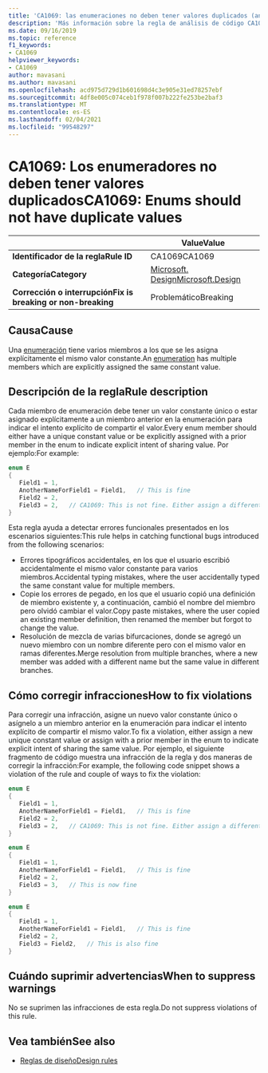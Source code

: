 ```yaml
---
title: 'CA1069: las enumeraciones no deben tener valores duplicados (análisis de código)'
description: 'Más información sobre la regla de análisis de código CA1069: las enumeraciones no deben tener valores duplicados'
ms.date: 09/16/2019
ms.topic: reference
f1_keywords:
- CA1069
helpviewer_keywords:
- CA1069
author: mavasani
ms.author: mavasani
ms.openlocfilehash: acd975d729d1b601698d4c3e905e31ed78257ebf
ms.sourcegitcommit: 4df8e005c074ceb1f978f007b222fe253be2baf3
ms.translationtype: MT
ms.contentlocale: es-ES
ms.lasthandoff: 02/04/2021
ms.locfileid: "99548297"
---
```

# <a name="ca1069-enums-should-not-have-duplicate-values"></a><span data-ttu-id="857a5-103">CA1069: Los enumeradores no deben tener valores duplicados</span><span class="sxs-lookup"><span data-stu-id="857a5-103">CA1069: Enums should not have duplicate values</span></span>

| | <span data-ttu-id="857a5-104">Value</span><span class="sxs-lookup"><span data-stu-id="857a5-104">Value</span></span> |
|-|-|
| <span data-ttu-id="857a5-105">**Identificador de la regla**</span><span class="sxs-lookup"><span data-stu-id="857a5-105">**Rule ID**</span></span> |<span data-ttu-id="857a5-106">CA1069</span><span class="sxs-lookup"><span data-stu-id="857a5-106">CA1069</span></span>|
| <span data-ttu-id="857a5-107">**Categoría**</span><span class="sxs-lookup"><span data-stu-id="857a5-107">**Category**</span></span> |[<span data-ttu-id="857a5-108">Microsoft. Design</span><span class="sxs-lookup"><span data-stu-id="857a5-108">Microsoft.Design</span></span>](design-warnings.md)|
| <span data-ttu-id="857a5-109">**Corrección o interrupción**</span><span class="sxs-lookup"><span data-stu-id="857a5-109">**Fix is breaking or non-breaking**</span></span> |<span data-ttu-id="857a5-110">Problemático</span><span class="sxs-lookup"><span data-stu-id="857a5-110">Breaking</span></span>|

## <a name="cause"></a><span data-ttu-id="857a5-111">Causa</span><span class="sxs-lookup"><span data-stu-id="857a5-111">Cause</span></span>

<span data-ttu-id="857a5-112">Una [enumeración](../../../csharp/language-reference/builtin-types/enum.md) tiene varios miembros a los que se les asigna explícitamente el mismo valor constante.</span><span class="sxs-lookup"><span data-stu-id="857a5-112">An [enumeration](../../../csharp/language-reference/builtin-types/enum.md) has multiple members which are explicitly assigned the same constant value.</span></span>

## <a name="rule-description"></a><span data-ttu-id="857a5-113">Descripción de la regla</span><span class="sxs-lookup"><span data-stu-id="857a5-113">Rule description</span></span>

<span data-ttu-id="857a5-114">Cada miembro de enumeración debe tener un valor constante único o estar asignado explícitamente a un miembro anterior en la enumeración para indicar el intento explícito de compartir el valor.</span><span class="sxs-lookup"><span data-stu-id="857a5-114">Every enum member should either have a unique constant value or be explicitly assigned with a prior member in the enum to indicate explicit intent of sharing value.</span></span> <span data-ttu-id="857a5-115">Por ejemplo:</span><span class="sxs-lookup"><span data-stu-id="857a5-115">For example:</span></span>

```csharp
enum E
{
   Field1 = 1,
   AnotherNameForField1 = Field1,   // This is fine
   Field2 = 2,
   Field3 = 2,   // CA1069: This is not fine. Either assign a different constant value or 'Field2' to indicate explicit intent of sharing value.
}
```

<span data-ttu-id="857a5-116">Esta regla ayuda a detectar errores funcionales presentados en los escenarios siguientes:</span><span class="sxs-lookup"><span data-stu-id="857a5-116">This rule helps in catching functional bugs introduced from the following scenarios:</span></span>

- <span data-ttu-id="857a5-117">Errores tipográficos accidentales, en los que el usuario escribió accidentalmente el mismo valor constante para varios miembros.</span><span class="sxs-lookup"><span data-stu-id="857a5-117">Accidental typing mistakes, where the user accidentally typed the same constant value for multiple members.</span></span>
- <span data-ttu-id="857a5-118">Copie los errores de pegado, en los que el usuario copió una definición de miembro existente y, a continuación, cambió el nombre del miembro pero olvidó cambiar el valor.</span><span class="sxs-lookup"><span data-stu-id="857a5-118">Copy paste mistakes, where the user copied an existing member definition, then renamed the member but forgot to change the value.</span></span>
- <span data-ttu-id="857a5-119">Resolución de mezcla de varias bifurcaciones, donde se agregó un nuevo miembro con un nombre diferente pero con el mismo valor en ramas diferentes.</span><span class="sxs-lookup"><span data-stu-id="857a5-119">Merge resolution from multiple branches, where a new member was added with a different name but the same value in different branches.</span></span>

## <a name="how-to-fix-violations"></a><span data-ttu-id="857a5-120">Cómo corregir infracciones</span><span class="sxs-lookup"><span data-stu-id="857a5-120">How to fix violations</span></span>

<span data-ttu-id="857a5-121">Para corregir una infracción, asigne un nuevo valor constante único o asígnelo a un miembro anterior en la enumeración para indicar el intento explícito de compartir el mismo valor.</span><span class="sxs-lookup"><span data-stu-id="857a5-121">To fix a violation, either assign a new unique constant value or assign with a prior member in the enum to indicate explicit intent of sharing the same value.</span></span> <span data-ttu-id="857a5-122">Por ejemplo, el siguiente fragmento de código muestra una infracción de la regla y dos maneras de corregir la infracción:</span><span class="sxs-lookup"><span data-stu-id="857a5-122">For example, the following code snippet shows a violation of the rule and couple of ways to fix the violation:</span></span>

```csharp
enum E
{
   Field1 = 1,
   AnotherNameForField1 = Field1,   // This is fine
   Field2 = 2,
   Field3 = 2,   // CA1069: This is not fine. Either assign a different constant value or 'Field2' to indicate explicit intent of sharing value.
}
```

```csharp
enum E
{
   Field1 = 1,
   AnotherNameForField1 = Field1,   // This is fine
   Field2 = 2,
   Field3 = 3,   // This is now fine
}
```

```csharp
enum E
{
   Field1 = 1,
   AnotherNameForField1 = Field1,   // This is fine
   Field2 = 2,
   Field3 = Field2,   // This is also fine
}
```

## <a name="when-to-suppress-warnings"></a><span data-ttu-id="857a5-123">Cuándo suprimir advertencias</span><span class="sxs-lookup"><span data-stu-id="857a5-123">When to suppress warnings</span></span>

<span data-ttu-id="857a5-124">No se suprimen las infracciones de esta regla.</span><span class="sxs-lookup"><span data-stu-id="857a5-124">Do not suppress violations of this rule.</span></span>

## <a name="see-also"></a><span data-ttu-id="857a5-125">Vea también</span><span class="sxs-lookup"><span data-stu-id="857a5-125">See also</span></span>

- [<span data-ttu-id="857a5-126">Reglas de diseño</span><span class="sxs-lookup"><span data-stu-id="857a5-126">Design rules</span></span>](design-warnings.md)
